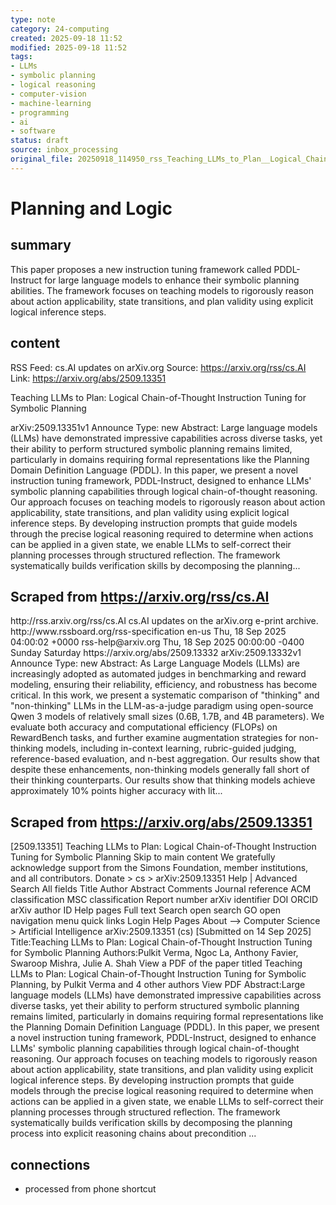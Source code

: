 ```yaml
---
type: note
category: 24-computing
created: 2025-09-18 11:52
modified: 2025-09-18 11:52
tags:
- LLMs
- symbolic planning
- logical reasoning
- computer-vision
- machine-learning
- programming
- ai
- software
status: draft
source: inbox_processing
original_file: 20250918_114950_rss_Teaching_LLMs_to_Plan__Logical_Chain-of-Thought_In.txt
---
```



# Planning and Logic

## summary
This paper proposes a new instruction tuning framework called PDDL-Instruct for large language models to enhance their symbolic planning abilities. The framework focuses on teaching models to rigorously reason about action applicability, state transitions, and plan validity using explicit logical inference steps.

## content
RSS Feed: cs.AI updates on arXiv.org
Source: https://arxiv.org/rss/cs.AI
Link: https://arxiv.org/abs/2509.13351

Teaching LLMs to Plan: Logical Chain-of-Thought Instruction Tuning for Symbolic Planning

arXiv:2509.13351v1 Announce Type: new Abstract: Large language models (LLMs) have demonstrated impressive capabilities across diverse tasks, yet their ability to perform structured symbolic planning remains limited, particularly in domains requiring formal representations like the Planning Domain Definition Language (PDDL). In this paper, we present a novel instruction tuning framework, PDDL-Instruct, designed to enhance LLMs' symbolic planning capabilities through logical chain-of-thought reasoning. Our approach focuses on teaching models to rigorously reason about action applicability, state transitions, and plan validity using explicit logical inference steps. By developing instruction prompts that guide models through the precise logical reasoning required to determine when actions can be applied in a given state, we enable LLMs to self-correct their planning processes through structured reflection. The framework systematically builds verification skills by decomposing the planning...

## Scraped from https://arxiv.org/rss/cs.AI
<?xml version='1.0' encoding='UTF-8'?>
<rss xmlns:arxiv="http://arxiv.org/schemas/atom" xmlns:dc="http://purl.org/dc/elements/1.1/" xmlns:atom="http://www.w3.org/2005/Atom" xmlns:content="http://purl.org/rss/1.0/modules/content/" version="2.0">
  <channel>
    <title>cs.AI updates on arXiv.org</title>
    <link>http://rss.arxiv.org/rss/cs.AI</link>
    <description>cs.AI updates on the arXiv.org e-print archive.</description>
    <atom:link href="http://rss.arxiv.org/rss/cs.AI" rel="self" type="application/rss+xml"/>
    <docs>http://www.rssboard.org/rss-specification</docs>
    <language>en-us</language>
    <lastBuildDate>Thu, 18 Sep 2025 04:00:02 +0000</lastBuildDate>
    <managingEditor>rss-help@arxiv.org</managingEditor>
    <pubDate>Thu, 18 Sep 2025 00:00:00 -0400</pubDate>
    <skipDays>
      <day>Sunday</day>
      <day>Saturday</day>
    </skipDays>
    <item>
      <title>Explicit Reasoning Makes Better Judges: A Systematic Study on Accuracy, Efficiency, and Robustness</title>
      <link>https://arxiv.org/abs/2509.13332</link>
      <description>arXiv:2509.13332v1 Announce Type: new 
Abstract: As Large Language Models (LLMs) are increasingly adopted as automated judges in benchmarking and reward modeling, ensuring their reliability, efficiency, and robustness has become critical. In this work, we present a systematic comparison of "thinking" and "non-thinking" LLMs in the LLM-as-a-judge paradigm using open-source Qwen 3 models of relatively small sizes (0.6B, 1.7B, and 4B parameters). We evaluate both accuracy and computational efficiency (FLOPs) on RewardBench tasks, and further examine augmentation strategies for non-thinking models, including in-context learning, rubric-guided judging, reference-based evaluation, and n-best aggregation. Our results show that despite these enhancements, non-thinking models generally fall short of their thinking counterparts. Our results show that thinking models achieve approximately 10% points higher accuracy with lit...


## Scraped from https://arxiv.org/abs/2509.13351
[2509.13351] Teaching LLMs to Plan: Logical Chain-of-Thought Instruction Tuning for Symbolic Planning Skip to main content We gratefully acknowledge support from the Simons Foundation, member institutions, and all contributors. Donate &gt; cs &gt; arXiv:2509.13351 Help | Advanced Search All fields Title Author Abstract Comments Journal reference ACM classification MSC classification Report number arXiv identifier DOI ORCID arXiv author ID Help pages Full text Search open search GO open navigation menu quick links Login Help Pages About --> Computer Science > Artificial Intelligence arXiv:2509.13351 (cs) [Submitted on 14 Sep 2025] Title:Teaching LLMs to Plan: Logical Chain-of-Thought Instruction Tuning for Symbolic Planning Authors:Pulkit Verma, Ngoc La, Anthony Favier, Swaroop Mishra, Julie A. Shah View a PDF of the paper titled Teaching LLMs to Plan: Logical Chain-of-Thought Instruction Tuning for Symbolic Planning, by Pulkit Verma and 4 other authors View PDF Abstract:Large language models (LLMs) have demonstrated impressive capabilities across diverse tasks, yet their ability to perform structured symbolic planning remains limited, particularly in domains requiring formal representations like the Planning Domain Definition Language (PDDL). In this paper, we present a novel instruction tuning framework, PDDL-Instruct, designed to enhance LLMs&#39; symbolic planning capabilities through logical chain-of-thought reasoning. Our approach focuses on teaching models to rigorously reason about action applicability, state transitions, and plan validity using explicit logical inference steps. By developing instruction prompts that guide models through the precise logical reasoning required to determine when actions can be applied in a given state, we enable LLMs to self-correct their planning processes through structured reflection. The framework systematically builds verification skills by decomposing the planning process into explicit reasoning chains about precondition ...


## connections
- processed from phone shortcut
